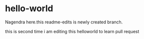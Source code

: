 # hello-world



Nagendra here.this readme-edits is newly created branch.



this is second time i am editing this helloworld to learn pull request
